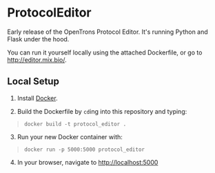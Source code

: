 # ProtocolEditor

Early release of the OpenTrons Protocol Editor.  It's running Python and Flask under the hood.

You can run it yourself locally using the attached Dockerfile, or go to http://editor.mix.bio/.

## Local Setup

1. Install [Docker](http://docker.io).

2. Build the Dockerfile by `cd`ing into this repository and typing:

> `docker build -t protocol_editor .`

3. Run your new Docker container with:

> `docker run -p 5000:5000 protocol_editor`

4. In your browser, navigate to [http://localhost:5000](http://localhost:5000)
